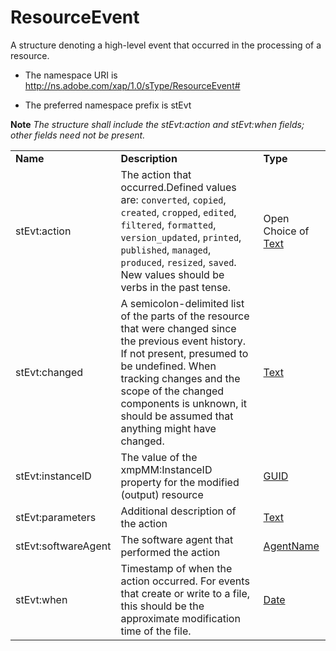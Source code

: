 # ResourceEvent

A structure denoting a high-level event that occurred in the processing of a resource.

- The namespace URI is http://ns.adobe.com/xap/1.0/sType/ResourceEvent#

- The preferred namespace prefix is stEvt

**Note** *The structure shall include the stEvt:action and stEvt:when fields; other fields need not be present.*

|    |           |    |
|----|-----------|----|
|**Name**|**Description**|**Type**|
|stEvt:action|The action that occurred.Defined values are: `converted`, `copied`, `created`, `cropped`, `edited`, `filtered`, `formatted`, `version_updated`, `printed`, `published`, `managed`, `produced`, `resized`, `saved`. New values should be verbs in the past tense. |Open Choice of [Text](./index.md#text)|
|stEvt:changed|A semicolon-delimited list of the parts of the resource that were changed since the previous event history. If not present, presumed to be undefined. When tracking changes and the scope of the changed components is unknown, it should be assumed that anything might have changed. |[Text](./index.md#text)|
|stEvt:instanceID|The value of the xmpMM:InstanceID property for the modified (output) resource  |[GUID](./index.md#guid)|
|stEvt:parameters|Additional description of the action  |[Text](./index.md#text)|
|stEvt:softwareAgent|The software agent that performed the action  |[AgentName](./index.md#agent-name)|
|stEvt:when|Timestamp of when the action occurred. For events that create or write to a file, this should be the approximate modification time of the file.  |[Date](./index.md#date)|
